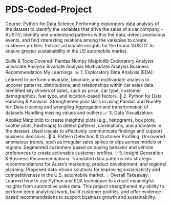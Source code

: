 # PDS-Coded-Project
Course: Python for Data Science
Performing exploratory data analysis of the dataset to identify the variables that drive the sales of a car company - AUSTO; Identify and understand patterns within the data, detect anomalous events, and find interesting relations among the variables to create customer profiles. Extract actionable insights for the brand 'AUSTO' to ensure greater sustainability in the US automobile market.

Skills & Tools Covered:
Pandas
Numpy
Matplotlib
Exploratory Analysis
univariate Analysis
Bivariate Analysis
Multivariate Analysis
Business Recommendation
My Learnings:
📊 1. Exploratory Data Analysis (EDA): Learned to perform univariate, bivariate, and multivariate analysis to uncover patterns, distributions, and relationships within car sales data. Identified key drivers of sales, such as price, car type, customer demographics, fuel type, and location-based factors. 🧮 2. Python for Data Handling & Analysis: Strengthened your skills in using Pandas and NumPy for: Data cleaning and wrangling Aggregation and transformation of datasets Handling missing values and outliers 📈 3. Data Visualization: Applied Matplotlib to create insightful plots (e.g., histograms, box plots, scatter plots, heatmaps) to detect patterns, correlations, and anomalies in the dataset. Used visuals to effectively communicate findings and support business decisions. 🧠 4. Pattern Detection & Customer Profiling: Uncovered anomalous trends, such as irregular sales spikes or dips across models or regions. Segmented customers based on buying behavior and vehicle preferences to create actionable customer profiles. 💡 5. Insight Generation & Business Recommendations: Translated data patterns into strategic recommendations for Austo’s marketing, product development, and regional planning. Proposed data-driven solutions for improving sustainability and competitiveness in the U.S. automobile market. 💡 Overall Takeaway: Learned how to use Python and EDA techniques to extract meaningful insights from automotive sales data. This project strengthened my ability to perform deep analytical work, build customer profiles, and offer evidence-based recommendations to support business growth and sustainability.
